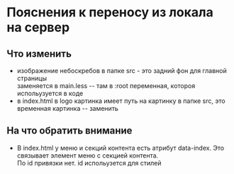 # Пояснения к переносу из локала на сервер
## Что изменить
- изображение небоскребов в папке src - это задний фон для главной страницы\
заменяется в main.less -- там в :root переменная, котороя испольузуется в коде
- в index.html в logo картинка имеет путь на картинку в папке src, это временная картинка -- заменить

## На что обратить внимание
- В index.html у меню и секций контента есть атрибут data-index. Это связывает элемент меню с секцией контента.\
По id привязки нет. id испольузется для стилей